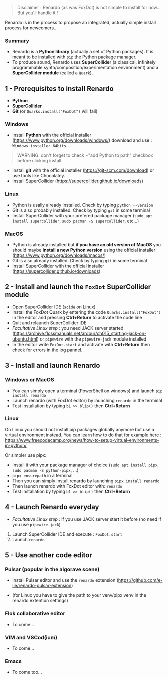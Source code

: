 

 > Disclaimer : Renardo (as was FoxDot) is not simple to install for now... But you'll handle it !

Renardo is in the process to propose an integrated, actually simple install process for newcomers...

### Summary

- Renardo is a **Python library** (actually a set of Python packages). It is meant to be installed with `pip` the Python package manager.
- To produce sound, Renardo uses **SuperCollider** (a classical, infinitely programmable synth/composition/experimentation environment) and a **SuperCollider module** (called a `Quark`).

## 1 - Prerequisites to install Renardo 

- **Python**
- **SuperCollider**
- **Git** (or `Quarks.install("FoxDot")` will fail)

### Windows

- Install **Python** with the official installer (https://www.python.org/downloads/windows/) download and use : `Windows installer 64bits`.

> WARNING: don't forget to check ~"add Python to path" checkbox before clicking install.

- Install **git** with the official installer (https://git-scm.com/download) or use tools like Chocolatey.
- Install SuperCollider (https://supercollider.github.io/downloads) 

### Linux

- Python is usally already installed. Check by typing `python --version`
- Git is also probably installed. Check by typing `git` in some terminal
- Install SuperCollider with your prefered package manager (`sudo apt install supercollider`, `sudo pacman -S supercollider`, etc...)

### MacOS

- Python is already installed but **if you have an old version of MacOS** you should maybe **install a new Python version** using the official installer (https://www.python.org/downloads/macos/)
- Git is also already installed. Check by typing `git` in some terminal
- Install SuperCollider with the official installer (https://supercollider.github.io/downloads) 

## 2 - Install and launch the `FoxDot` SuperCollider module

- Open SuperCollider IDE (`scide` on Linux)
- Install the FoxDot Quark by entering the code `Quarks.install("FoxDot")` in the editor and pressing **Ctrl+Return** to activate the code line
- Quit and relaunch SuperCollider IDE
- _Facultative Linux step_ : you need JACK server started (https://archive.flossmanuals.net/ardour/ch015_starting-jack-on-ubuntu.html) or `pipewire` with the `pipewire-jack` module installed.
- In the editor write `FoxDot.start` and activate with **Ctrl+Return** then check for errors in the log pannel.

## 3 - Install and launch Renardo

### Windows or MacOS

- You can simply open a terminal (PowerShell on windows) and launch `pip install renardo`
- Launch renardo (with FoxDot editor) by launching `renardo` in the terminal
- Test installation by typing `b1 >> blip()` then **Ctrl+Return**

### Linux

On Linux you should not install pip packages globally anymore but use a virtual environment instead. You can learn how to do that for example here : https://www.freecodecamp.org/news/how-to-setup-virtual-environments-in-python/

Or simpler use pipx:

- Install it with your package manager of choice (`sudo apt install pipx`, `sudo pacman -S python-pipx`, ...)
- `pipx ensurepath` in a terminal
- Then you can simply install renardo by launching `pipx install renardo`.
- Then launch renardo with FoxDot editor with: `renardo`
- Test installation by typing `b1 >> blip()` then **Ctrl+Return**

## 4 - Launch Renardo everyday

- _Facultative Linux step_ : if you use JACK server start it before (no need if you use `pipewire-jack`)
1. Launch SuperCollider IDE and execute : `FoxDot.start`
1. Launch `renardo`

## 5 - Use another code editor

### Pulsar (popular in the algorave scene)

- Install Pulsar editor and use the `renardo` extension (https://github.com/e-lie/renardo-pulsar-extension)

- (for Linux you have to give the path to your venv/pipx venv in the renardo extention settings)

### Flok collaborative editor

- To come...

### VIM and VSCod(ium)

- To come...

### Emacs

- To come too...


<!-- 


## Linux installation

Follow the installation instructions for your downloads of Python and SuperCollider. When installing Python on Windows, click yes when asked if you want to add Python to your system path and yes if you want to install pip – this is used for automatically downloading/installing Python libraries such as FoxDot.

Install the latest version of FoxDot from the Python Package Index using pip from your command line (command prompt in Windows, terminal in MacOS and Linux) by executing:

$ pip install FoxDot

Please note, if you have Python 3 installed, the program might be called pip3, which helps discern between pip for Python 2 and 3.

Alternatively, you can build from the source on GitHub and keep up to date with the development version:

$ git clone https://github.com/Qirky/FoxDot.git
$ cd FoxDot
$ python setup.py install

Open SuperCollider and install the FoxDot Quark (this allows FoxDot to communicate with SuperCollider ) by entering the following in the editor and pressing Ctrl+Return; which "runs" a line of code:

Quarks.install("FoxDot")

Recompile the SuperCollider class library by going to Menu Language Recompile Class Library or pressing Ctrl+Shift+L.

If you can't install git on your machine, you can download a startup file, called foxdot.scd. Open this in SuperCollider and evaluate the code by pressing Ctrl+Return.
Installing SC3 Plugins (optional)

The SC3 Plugins are a collections of classes that extend the already massive SuperCollider library. Some of these are used for certain “effects” in FoxDot (such as bitcrush) and will give you an error in SuperCollider if you try to use them without installing the plugins.

Once downloaded place the folder into your SuperCollider “Extensions” folder and then restart SuperCollider. To find the location of the  “Extensions” folder, open SuperCollider and evaluate the following line of code:

Platform.userExtensionDir

This will display the location of the “Extensions” folder in the  SuperCollider “post window”, usually on the right hand side of the screen. If this directory doesn’t exist, just create it and put the SC3 plugins in there and restart SuperCollider. When you next open FoxDot, go to the “Language” drop-down menu and tick “Use SC3 Plugins”. Restart FoxDot and you’re all set!
Starting Up

Open SuperCollider and evaluate the following (this needs to be done before opening FoxDot):

FoxDot.start

SuperCollider is now listening for messages from FoxDot. To start FoxDot from the command line  just type:

$ python -m FoxDot

The FoxDot interface should open up and you’re ready to start jamming! Check out the Getting Started docs for some useful tips on getting to know the basics of FoxDot. Happy coding! -->
